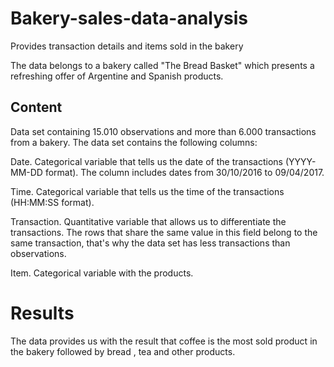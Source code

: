 # Bakery-sales-data-analysis
Provides transaction details and items sold in the bakery

The data belongs to a bakery called "The Bread Basket" which presents a refreshing offer of Argentine and Spanish products.

## Content
Data set containing 15.010 observations and more than 6.000 transactions from a bakery. The data set contains the following columns:

Date. Categorical variable that tells us the date of the transactions (YYYY-MM-DD format). The column includes dates from 30/10/2016 to 09/04/2017.

Time. Categorical variable that tells us the time of the transactions (HH:MM:SS format).

Transaction. Quantitative variable that allows us to differentiate the transactions. The rows that share the same value in this field belong to the same transaction, that's why the data set has less transactions than observations.

Item. Categorical variable with the products.

# Results
The data provides us with the result that coffee is the most sold product in the bakery followed by bread , tea and other products.
